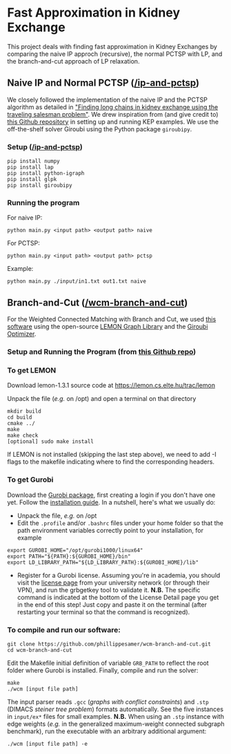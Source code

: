 # Fast Approximation in Kidney Exchange

This project deals with finding fast approximation in Kidney Exchanges by comparing the naive IP approch (recursive), the normal PCTSP with LP, and the branch-and-cut approach of LP relaxation.

## Naive IP and Normal PCTSP ([/ip-and-pctsp](https://github.com/bryanhan77/cs136-final-project/tree/main/ip-and-pctsp))

We closely followed the implementation of the naive IP and the PCTSP algorithm as detailed in ["Finding long chains in kidney exchange using the traveling salesman problem"](https://web.stanford.edu/~iashlagi/papers/pnasChain.pdf). We drew inspiration from (and give credit to) [this Github repository](https://github.com/sukolsak/kpd_opt) in setting up and running KEP examples. We use the off-the-shelf solver Giroubi using the Python package `giroubipy`.

### Setup ([/ip-and-pctsp](https://github.com/bryanhan77/cs136-final-project/tree/main/ip-and-pctsp))

```
pip install numpy
pip install lap
pip install python-igraph
pip install glpk
pip install giroubipy
```

### Running the program
For naive IP:
```
python main.py <input path> <output path> naive
```
For PCTSP:
```
python main.py <input path> <output path> pctsp
```
Example:
```
python main.py ./input/in1.txt out1.txt naive
```

## Branch-and-Cut ([/wcm-branch-and-cut](https://github.com/phillippesamer/wcm-branch-and-cut/tree/main))

For the Weighted Connected Matching with Branch and Cut, we used [this software](https://github.com/phillippesamer/wcm-branch-and-cut/tree/main) using the open-source [LEMON Graph Library](https://lemon.cs.elte.hu/trac/lemon) and the [Giroubi Optimizer](https://www.gurobi.com/downloads/gurobi-software).

### Setup and Running the Program (from [this Github repo](https://github.com/phillippesamer/wcm-branch-and-cut/tree/main))

### To get LEMON

Download lemon-1.3.1 source code at https://lemon.cs.elte.hu/trac/lemon

Unpack the file (_e.g._ on /opt) and open a terminal on that directory

```
mkdir build
cd build
cmake ../
make
make check
[optional] sudo make install
```
If LEMON is not installed (skipping the last step above), we need to add -I flags to the makefile indicating where to find the corresponding headers.


### To get Gurobi

Download the [Gurobi package](https://www.gurobi.com/downloads/gurobi-software), first creating a login if you don't have one yet. Follow the [installation guide](https://www.gurobi.com/documentation/10.0/quickstart_linux/software_installation_guid.html). In a nutshell, here's what we usually do:

- Unpack the file, _e.g._ on /opt
- Edit the `.profile` and/or `.bashrc` files under your home folder so that the path environment variables correctly point to your installation, for example
```
export GUROBI_HOME="/opt/gurobi1000/linux64"
export PATH="${PATH}:${GUROBI_HOME}/bin"
export LD_LIBRARY_PATH="${LD_LIBRARY_PATH}:${GUROBI_HOME}/lib"
```

- Register for a Gurobi license. Assuming you're in academia, you should visit the [license page](https://www.google.com/url?q=https%3A%2F%2Fwww.gurobi.com%2Fdownloads%2Fend-user-license-agreement-academic%2F&sa=D&sntz=1&usg=AOvVaw0YU98KLcE2IKVrvlVaHEjO) from your university network (or through their VPN), and run the grbgetkey tool to validate it. **N.B.** The specific command is indicated at the bottom of the License Detail page you get in the end of this step! Just copy and paste it on the terminal (after restarting your terminal so that the command is recognized).


### To compile and run our software:

```
git clone https://github.com/phillippesamer/wcm-branch-and-cut.git
cd wcm-branch-and-cut
```

Edit the Makefile initial definition of variable `GRB_PATH` to reflect the root folder where Gurobi is installed. Finally, compile and run the solver:

```
make
./wcm [input file path]
```

The input parser reads `.gcc` (_graphs with conflict constraints_) and `.stp` (DIMACS _steiner tree problem_) formats automatically. See the five instances in `input/ex*` files for small examples. **N.B.** When using an `.stp` instance with edge weights (_e.g._ in the generalized maximum-weight connected subgraph benchmark), run the executable with an arbitrary additional argument:
```
./wcm [input file path] -e
```